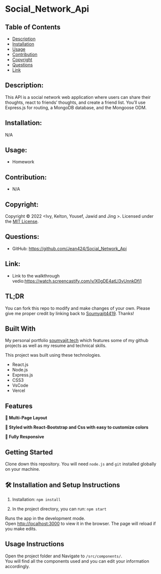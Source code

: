 # Social_Network_Api
## Table of Contents
- [Description](#description)
- [Installation](#installation)
- [Usage](#usage)
- [Contribution](#contribution)
- [Copyright](#copyright)
- [Questions](#questions)
- [Link](#link)

## Description:
This API is a social network web application where users can share their thoughts, react to friends’ thoughts, and create a friend list. You’ll use Express.js for routing, a MongoDB database, and the Mongoose ODM. 

## Installation:
N/A

## Usage:
- Homework

## Contribution:
- N/A

## Copyright:
Copyright © 2022 <Ivy, Kelton, Yousef, Jawid and Jing >.
Licensed under the [MIT License](LICENSE).

## Questions:
- GitHub: https://github.com/Jean424/Social_Network_Api

## Link:
- Link to the walkthrough vedio:https://watch.screencastify.com/v/X0gDE4atLl3vUnnkDfj1



## TL;DR

You can fork this repo to modify and make changes of your own. Please give me proper credit by linking back to [Soumyajit4419](https://github.com/soumyajit4419/Portfolio). Thanks!

## Built With

My personal portfolio <a href="http://soumya-jit.tech/" target="_blank">soumyajit.tech</a> which features some of my github projects as well as my resume and technical skills.<br/>

This project was built using these technologies.

- React.js
- Node.js
- Express.js
- CSS3
- VsCode
- Vercel

## Features

**📖 Multi-Page Layout**

**🎨 Styled with React-Bootstrap and Css with easy to customize colors**

**📱 Fully Responsive**

## Getting Started

Clone down this repository. You will need `node.js` and `git` installed globally on your machine.

## 🛠 Installation and Setup Instructions

1. Installation: `npm install`

2. In the project directory, you can run: `npm start`

Runs the app in the development mode.\
Open [http://localhost:3000](http://localhost:3000) to view it in the browser.
The page will reload if you make edits.

## Usage Instructions

Open the project folder and Navigate to `/src/components/`. <br/>
You will find all the components used and you can edit your information accordingly.

